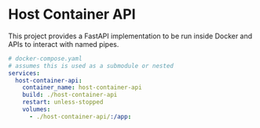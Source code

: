 # Host Container API

This project provides a FastAPI implementation to be run inside Docker and
APIs to interact with named pipes. 

```yaml
# docker-compose.yaml
# assumes this is used as a submodule or nested
services:
  host-container-api:
    container_name: host-container-api
    build: ./host-container-api
    restart: unless-stopped
    volumes:
      - ./host-container-api/:/app:
```
